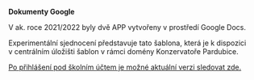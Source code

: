 **Dokumenty Google**

V&nbsp;ak. roce 2021/2022 byly dvě APP vytvořeny v&nbsp;prostředí Google Docs.

Experimentální sjednocení představuje tato šablona, která je
k&nbsp;dispozici v&nbsp;centrálním úložišti šablon v&nbsp;rámci domény
Konzervatoře Pardubice.

[Po přihlášení pod&nbsp;školním účtem je možné aktuální verzi sledovat zde.](https://docs.google.com/document/d/1oDXDRmXK_mN3aCsDoc5Fa4H7s_K45u-Lzg_K3_hfP7M/edit?usp=sharing)
